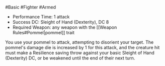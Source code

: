 #Basic #Fighter #Armed
 
- Performance Time: 1 attack
- Success DC: Sleight of Hand (Dexterity), DC 8
- Required Weapon: any weapon with the [[Weapon Rules#Pommel|pommel]] trait
 
You use your pommel to attack, attempting to disorient your target. The pommel's damage die is increased by 1 for this attack, and the creature hit must make a Resilience saving throw against your basic Sleight of Hand (Dexterity) DC, or be weakened until the end of their next turn.